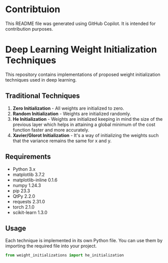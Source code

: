 # Contribtuion


This README file was generated using GitHub Copilot. It is intended for contribution purposes.


# Deep Learning Weight Initialization Techniques

This repository contains implementations of proposed weight initialization techniques used in deep learning.

## Traditional Techniques

1. **Zero Initialization** - All weights are initialized to zero.
2. **Random Initialization** - Weights are initialized randomly.
3. **He Initialization** - Weights are initialized keeping in mind the size of the previous layer which helps in attaining a global minimum of the cost function faster and more accurately.
4. **Xavier/Glorot Initialization** - It's a way of initializing the weights such that the variance remains the same for x and y.

## Requirements

- Python 3.x
- matplotlib 3.7.2
- matplotlib-inline 0.1.6
- numpy 1.24.3
- pip  23.3
- QtPy 2.2.0
- requests 2.31.0
- torch 2.1.0
- scikit-learn 1.3.0

## Usage

Each technique is implemented in its own Python file. You can use them by importing the required file into your project.

```python
from weight_initializations import he_initialization

